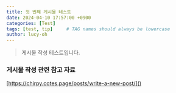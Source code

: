 ```yaml
---
title: 첫 번째 게시물 테스트
date: 2024-04-10 17:57:00 +0900
categories: [Test]
tags: [test, tip]     # TAG names should always be lowercase
author: lucy-oh
---
```


> 게시물 작성 테스트입니다.

### 게시물 작성 관련 참고 자료
[https://chirpy.cotes.page/posts/write-a-new-post/]()


